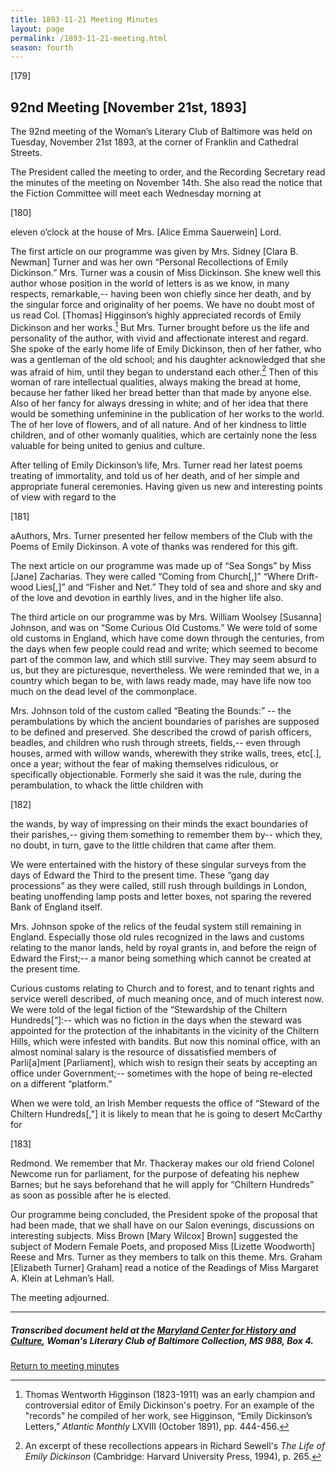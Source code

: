 ```yaml
---
title: 1893-11-21 Meeting Minutes
layout: page
permalink: /1893-11-21-meeting.html
season: fourth
---
```


<style>
    #maincontent{
        font-size:1.4em;
    }
</style>
[179]

## 92nd Meeting [November 21st, 1893]

The 92nd meeting of the Woman’s Literary Club of Baltimore was held on Tuesday, November 21st 1893, at the corner of Franklin and Cathedral Streets.

The President called the meeting to order, and the Recording Secretary read the minutes of the meeting on November 14th. She also read the notice that the Fiction Committee will meet each Wednesday morning at

[180]

eleven o’clock at the house of Mrs. [Alice Emma Sauerwein] Lord.

The first article on our programme was given by Mrs. Sidney [Clara B. Newman] Turner and was her own “Personal Recollections of Emily Dickinson.” Mrs. Turner was a cousin of Miss Dickinson. She knew well this author whose position in the world of letters is as we know, in many respects, remarkable,-- having been won chiefly since her death, and by the singular force and originality of her poems. We have no doubt most of us read Col. [Thomas] Higginson’s highly appreciated records of Emily Dickinson and her works.[^Higginson] But Mrs. Turner brought before us the life and personality of the author, with vivid and affectionate interest and regard. She spoke of the early home life of Emily Dickinson, then of her father, who was a gentleman of the old school; and his daughter acknowledged that she was afraid of him, until they began to understand each other.[^Turner] Then of this woman of rare intellectual qualities, always making the bread at home, because her father liked her bread better than that made by anyone else. Also of her fancy for always dressing in white; and of her idea that there would be something unfeminine in the publication of her works to the world. The of her love of flowers, and of all nature. And of her kindness to little children, and of other womanly qualities, which are certainly none the less valuable for being united to genius and culture.

[^Higginson]: Thomas Wentworth Higginson (1823-1911) was an early champion and controversial editor of Emily Dickinson's poetry. For an example of the "records" he compiled of her work, see Higginson, “Emily Dickinson’s Letters,” _Atlantic Monthly_ LXVIII (October 1891), pp. 444-456.
[^Turner]: An excerpt of these recollections appears in Richard Sewell's _The Life of Emily Dickinson_ (Cambridge: Harvard University Press, 1994), p. 265.

After telling of Emily Dickinson’s life, Mrs. Turner read her latest poems treating of immortality, and told us of her death, and of her simple and appropriate funeral ceremonies. Having given us new and interesting points of view with regard to the

[181]

aAuthors, Mrs. Turner presented her fellow members of the Club with the Poems of Emily Dickinson. A vote of thanks was rendered for this gift.

The next article on our programme was made up of “Sea Songs” by Miss [Jane] Zacharias. They were called “Coming from Church[,]” “Where Drift-wood Lies[,]” and “Fisher and Net.” They told of sea and shore and sky and of the love and devotion in earthly lives, and in the higher life also.

The third article on our programme was by Mrs. William Woolsey [Susanna] Johnson, and was on “Some Curious Old Customs.” We were told of some old customs in England, which have come down through the centuries, from the days when few people could read and write; which seemed to become part of the common law, and which still survive. They may seem absurd to us, but they are picturesque, nevertheless. We were reminded that we, in a country which began to be, with laws ready made, may have life now too much on the dead level of the commonplace.

Mrs. Johnson told of the custom called “Beating the Bounds:” -- the perambulations by which the ancient boundaries of parishes are supposed to be defined and preserved. She described the crowd of parish officers, beadles, and children who rush through streets, fields,-- even through houses, armed with willow wands, wherewith they strike walls, trees, etc[.], once a year; without the fear of making themselves ridiculous, or specifically objectionable. Formerly she said it was the rule, during the perambulation, to whack the little children with

[182]

the wands, by way of impressing on their minds the exact boundaries of their parishes,-- giving them something to remember them by-- which they, no doubt, in turn, gave to the little children that came after them.

We were entertained with the history of these singular surveys from the days of Edward the Third to the present time. These “gang day processions” as they were called, still rush through buildings in London, beating unoffending lamp posts and letter boxes, not sparing the revered Bank of England itself.

Mrs. Johnson spoke of the relics of the feudal system still remaining in England. Especially those old rules recognized in the laws and customs relating to the manor lands, held by royal grants in, and before the reign of Edward the First;-- a manor being something which cannot be created at the present time.

Curious customs relating to Church and to forest, and to tenant rights and service werell described, of much meaning once, and of much interest now. We were told of the legal fiction of the “Stewardship of the Chiltern Hundreds[“]:-- which was no fiction in the days when the steward was appointed for the protection of the inhabitants in the vicinity of the Chiltern Hills, which were infested with bandits. But now this nominal office, with an almost nominal salary is the resource of dissatisfied members of Parli[a]ment [Parliament], which wish to resign their seats by accepting an office under Government;-- sometimes with the hope of being re-elected on a different “platform.”

When we were told, an Irish Member requests the office of “Steward of the Chiltern Hundreds[,"] it is likely to mean that he is going to desert McCarthy for

[183]

Redmond. We remember that Mr. Thackeray makes our old friend Colonel Newcome run for parliament, for the purpose of defeating his nephew Barnes; but he says beforehand that he will apply for “Chiltern Hundreds” as soon as possible after he is elected.

Our programme being concluded, the President spoke of the proposal that had been made, that we shall have on our Salon evenings, discussions on interesting subjects. Miss Brown [Mary Wilcox] Brown] suggested the subject of Modern Female Poets, and proposed Miss [Lizette Woodworth] Reese and Mrs. Turner as they members to talk on this theme. Mrs. Graham [Elizabeth Turner] Graham] read a notice of the Readings of Miss Margaret A. Klein at Lehman’s Hall.

The meeting adjourned.
<hr>

##### Transcribed document held at the [Maryland Center for History and Culture](http://mdhs.org/), Woman's Literary Club of Baltimore Collection, MS 988, Box 4. 

[Return to meeting minutes](https://elizajames.github.io/WLCB_draft/search/index.html?q=%2Bseason%3Afourth)